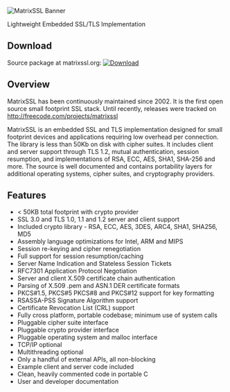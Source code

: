 
![MatrixSSL Banner](http://www.matrixssl.org/matrixssl.jpg)

Lightweight Embedded SSL/TLS Implementation

## Download
Source package at matrixssl.org: [![Download](https://img.shields.io/badge/matrixssl-3.7.2a-blue.svg)](http://matrixssl.org/download.html)

## Overview
MatrixSSL has been continuously maintained since 2002. It is the first open source small footprint SSL stack. Until recently, releases were tracked on http://freecode.com/projects/matrixssl

MatrixSSL is an embedded SSL and TLS implementation designed for small footprint devices and applications requiring low overhead per connection. The library is less than 50Kb on disk with cipher suites. It includes client and server support through TLS 1.2, mutual authentication, session resumption, and implementations of RSA, ECC, AES, SHA1, SHA-256 and more. The source is well documented and contains portability layers for additional operating systems, cipher suites, and cryptography providers.

## Features
+ < 50KB total footprint with crypto provider
+ SSL 3.0 and TLS 1.0, 1.1 and 1.2 server and client support
+ Included crypto library - RSA, ECC, AES, 3DES, ARC4, SHA1, SHA256, MD5
+ Assembly language optimizations for Intel, ARM and MIPS
+ Session re-keying and cipher renegotiation
+ Full support for session resumption/caching
+ Server Name Indication and Stateless Session Tickets
+ RFC7301 Application Protocol Negotiation
+ Server and client X.509 certificate chain authentication
+ Parsing of X.509 .pem and ASN.1 DER certificate formats
+ PKCS#1.5, PKCS#5 PKCS#8 and PKCS#12 support for key formatting
+ RSASSA-PSS Signature Algorithm support
+ Certificate Revocation List (CRL) support
+ Fully cross platform, portable codebase; minimum use of system calls
+ Pluggable cipher suite interface
+ Pluggable crypto provider interface
+ Pluggable operating system and malloc interface
+ TCP/IP optional
+ Multithreading optional
+ Only a handful of external APIs, all non-blocking
+ Example client and server code included
+ Clean, heavily commented code in portable C
+ User and developer documentation
